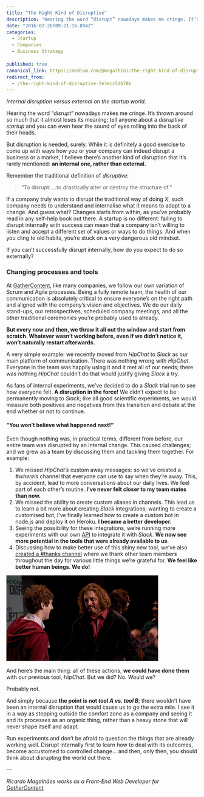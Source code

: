 ```yaml
---
title: "The Right Kind of Disruptive"
description: "Hearing the word “disrupt” nowadays makes me cringe. It’s thrown around so much that it almost loses its meaning; tell anyone about a disruptive startup and you can even hear the sound of eyes…"
date: "2016-02-26T09:21:16.894Z"
categories: 
  - Startup
  - Companies
  - Business Strategy

published: true
canonical_link: https://medium.com/@magalhini/the-right-kind-of-disruptive-7e3ecc5d678b
redirect_from:
  - /the-right-kind-of-disruptive-7e3ecc5d678b
---
```


_Internal disruption versus external on the startup world._

Hearing the word “_disrupt_” nowadays makes me cringe. It’s thrown around so much that it almost loses its meaning; tell anyone about a _disruptive startup_ and you can even hear the sound of eyes rolling into the back of their heads.

But disruption is needed, surely. While it is definitely a good exercise to come up with ways how you or your company can indeed disrupt a business or a market, I believe there’s another kind of disruption that it’s rarely mentioned: **an internal one, rather than external.**

Remember the traditional definition of _disruptive_:

> “To disrupt: …to drastically alter or destroy the structure of.”

If a company truly wants to disrupt the traditional way of doing _X_, such company needs to understand and internalise what it means to adapt to a change. And guess what? Changes starts from within, as you’ve probably read in any self-help book out there. A startup is no different: failing to disrupt internally with success can mean that a company isn’t willing to listen and accept a different set of values or ways to do things. And when you cling to old habits, you’re stuck on a very dangerous old mindset.

If you can’t successfully disrupt internally, how do you expect to do so externally?

### Changing processes and tools

At [GatherContent](http://gathercontent.com), like many companies, we follow our own variation of Scrum and Agile processes. Being a fully remote team, the health of our communication is absolutely critical to ensure everyone’s on the right path and aligned with the company’s vision and objectives. We do our daily stand-ups, our retrospectives, scheduled company meetings, and all the other traditional ceremonies you’re probably used to already.

**But every now and then, we throw it all out the window and start from scratch. Whatever wasn’t working before, even if we didn’t notice it, won’t naturally restart afterwards.**

A very simple example: we recently moved from _HipChat_ to _Slack_ as our main platform of communication. There was nothing wrong with _HipChat_. Everyone in the team was happily using it and it met all of our needs; there was nothing _HipChat_ couldn’t do that would justify giving _Slack_ a try.

As fans of internal experiments, we’ve decided to do a _Slack_ trial run to see how everyone felt. **A disruption in the force!** We didn’t expect to be permanently moving to _Slack_; like all good scientific experiments, we would measure both positives and negatives from this transition and debate at the end whether or not to continue.

#### “You won’t believe what happened next!”

Even though nothing was, in practical terms, different from before, our entire team was disrupted by an internal change. This caused challenges; and we grew as a team by discussing them and tackling them together. For example:

1.  We missed _HipChat’s_ custom away messages: so we’ve created a #_whereis_ channel that everyone can use to say when they’re away. This, by accident, lead to more conversations about our daily lives. We feel part of each other’s routine. **I’ve never felt closer to my team mates than now.**
2.  We missed the ability to create custom aliases in channels. This lead us to learn a bit more about creating _Slack_ integrations; wanting to create a customised bot, I’ve finally learned how to create a custom bot in node.js and deploy it on Heroku. **I became a better developer.**
3.  Seeing the possibility for these integrations, we’re running more experiments with our own [API](https://gathercontent.com/developers/) to integrate it with _Slack_. **We now see more potential in the tools that were already available to us**.
4.  Discussing how to make better use of this shiny new tool, we’ve also [created a #thanks channel](https://medium.com/@nhqe/giving-thanks-730dd55b8a5b#.wom7w81i0) where we thank other team members throughout the day for various little things we’re grateful for. **We feel like better human beings. We do!**

![Disruptive better human beings.](./asset-1.gif)

And here’s the main thing: all of these actions, **we could have done them** with our previous tool, _HipChat_. But we did? No. Would we?

Probably not.

And simply because **the point is not _tool A vs. tool B_**; there wouldn’t have been an internal disruption that would cause us to go the extra mile. I see it in a way as stepping outside the comfort zone as a company and seeing it and its processes as an organic thing, rather than a heavy stone that will never shape itself and adapt.

Run experiments and don’t be afraid to question the things that are already working well. Disrupt internally first to learn how to deal with its outcomes, become accustomed to controlled change… and then, only then, you should think about disrupting the world out there.

—

_Ricardo Magalhães works as a Front-End Web Developer for_ [_GatherContent_](https://gathercontent.com)_._
